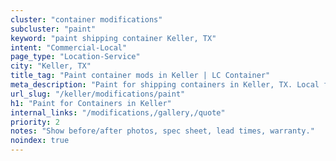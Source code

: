 ```yaml
---
cluster: "container modifications"
subcluster: "paint"
keyword: "paint shipping container Keller, TX"
intent: "Commercial-Local"
page_type: "Location-Service"
city: "Keller, TX"
title_tag: "Paint container mods in Keller | LC Container"
meta_description: "Paint for shipping containers in Keller, TX. Local fabrication & pro install. LC Container — Since 2003. Get a quote."
url_slug: "/keller/modifications/paint"
h1: "Paint for Containers in Keller"
internal_links: "/modifications,/gallery,/quote"
priority: 2
notes: "Show before/after photos, spec sheet, lead times, warranty."
noindex: true
---
```


<!-- TODO: Add unique city/inventory copy, images, and internal links here. -->
